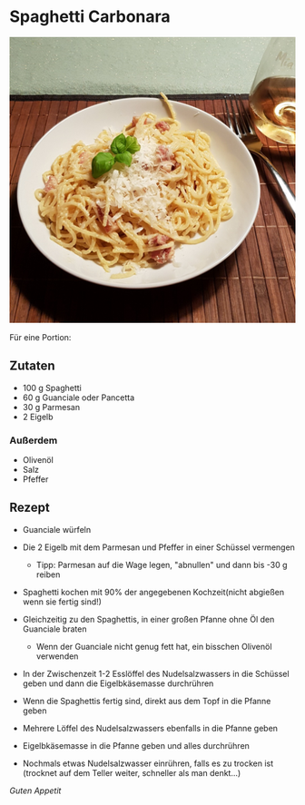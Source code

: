 # Spaghetti Carbonara

![img](imgs/Spaghetti_Carbonara.jpg)

Für eine Portion:

## Zutaten
- 100 g Spaghetti
- 60 g Guanciale oder Pancetta
- 30 g Parmesan
- 2 Eigelb

### Außerdem
- Olivenöl
- Salz
- Pfeffer

## Rezept
- Guanciale würfeln

- Die 2 Eigelb mit dem Parmesan und Pfeffer in einer Schüssel vermengen
  - Tipp: Parmesan auf die Wage legen, "abnullen" und dann bis -30 g reiben

- Spaghetti kochen mit 90% der angegebenen Kochzeit(nicht abgießen wenn sie fertig sind!)

- Gleichzeitig zu den Spaghettis, in einer großen Pfanne ohne Öl den Guanciale braten
  - Wenn der Guanciale nicht genug fett hat, ein bisschen Olivenöl verwenden

- In der Zwischenzeit 1-2 Esslöffel des Nudelsalzwassers in die Schüssel geben und dann die Eigelbkäsemasse durchrühren

- Wenn die Spaghettis fertig sind, direkt aus dem Topf in die Pfanne geben

- Mehrere Löffel des Nudelsalzwassers ebenfalls in die Pfanne geben

- Eigelbkäsemasse in die Pfanne geben und alles durchrühren

- Nochmals etwas Nudelsalzwasser einrühren, falls es zu trocken ist (trocknet auf dem Teller weiter, schneller als man denkt...)

*Guten Appetit*
